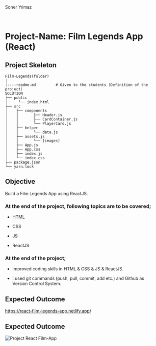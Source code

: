 <p>Soner Yılmaz</p>

<br>

# Project-Name: Film Legends App (React)


## Project Skeleton

```
Film-Legends(folder)
|
|----readme.md         # Given to the students (Definition of the project)
SOLUTION
├── public
│     └── index.html
├── src
│    ├── components
│    │       ├── Header.js
│    │       ├── CardContainer.js
│    │       └── PlayerCard.js
│    ├── helper
│    │       └── data.js
│    ├── assets.js
│    │       └── [images]
│    ├── App.js
│    ├── App.css
│    ├── index.js
│    └── index.css
├── package.json
└── yarn.lock
```


## Objective

Build a Film Legends App using ReactJS.

### At the end of the project, following topics are to be covered;

- HTML

- CSS

- JS

- ReactJS

### At the end of the project;

- Improved coding skills in HTML & CSS & JS & ReactJS.

- I used git commands (push, pull, commit, add etc.) and Github as Version Control System.

## Expected Outcome

https://react-film-legends-app.netlify.app/

## Expected Outcome

![Project React Film-App](film-app.gif)